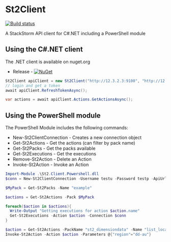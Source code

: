 # St2Client

[![Build status](https://ci.appveyor.com/api/projects/status/y7rueuv6m1v0g7p8?svg=true)](https://ci.appveyor.com/project/tonybaloney/st2client)


A StackStorm API client for C#.NET including a PowerShell module

## Using the C#.NET client

The .NET client is available on nuget.org
* Release - [![NuGet](https://img.shields.io/nuget/v/St2.Client.svg)](https://www.nuget.org/packages/St2.Client/)

```csharp
St2Client apiClient = new St2Client("http://12.3.2.3:9100", "http://12.3.2.3:9101", "testu", "testp");
// login and get a token
await apiClient.RefreshTokenAsync();

var actions = await apiClient.Actions.GetActionsAsync();
```

## Using the PowerShell module

The PowerShell Module includes the following commands:

* New-St2ClientConnection - Creates a new connection object
* Get-St2Actions - Get the actions (can filter by pack name)
* Get-St2Packs - Get the packs available
* Get-St2Executions - Get the executions
* Remove-St2Action - Delete an Action
* Invoke-St2Action - Invoke an Action

```powershell
Import-Module .\St2.Client.Powershell.dll
$conn = New-St2ClientConnection -Username testu -Password testp -ApiUrl "http://12.3.2.3:9101" -AuthApiUrl "http://12.3.2.3:9100"

$MyPack = Get-St2Packs -Name "example"

$actions = Get-St2Actions -Pack $MyPack

foreach($action in $actions){
  Write-Output "Getting executions for action $action.name"
  Get-St2Executions -Action $action -Connection $conn
}

$action = Get-St2Actions -PackName "st2_dimensiondata" -Name "list_locations"
Invoke-St2Action -Action $action -Parameters @{"region"="dd-au"}

```
